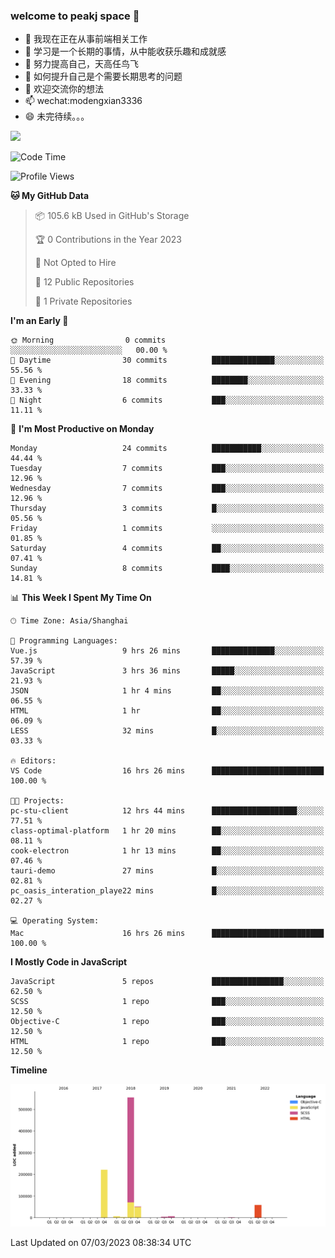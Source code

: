 ### welcome to peakj space 👋



- 🔭 我现在正在从事前端相关工作
- 🌱 学习是一个长期的事情，从中能收获乐趣和成就感
- 👯 努力提高自己，天高任鸟飞
- 🤔 如何提升自己是个需要长期思考的问题
- 💬 欢迎交流你的想法
- 📫 wechat:modengxian3336
- 😄 未完待续。。。

![](https://s2.ax1x.com/2019/06/28/ZKxc4J.jpg)

<!--START_SECTION:waka-->
![Code Time](http://img.shields.io/badge/Code%20Time-2%2C258%20hrs%2039%20mins-blue)

![Profile Views](http://img.shields.io/badge/Profile%20Views-0-blue)

**🐱 My GitHub Data** 

> 📦 105.6 kB Used in GitHub's Storage 
 > 
> 🏆 0 Contributions in the Year 2023
 > 
> 🚫 Not Opted to Hire
 > 
> 📜 12 Public Repositories 
 > 
> 🔑 1 Private Repositories 
 > 
**I'm an Early 🐤** 

```text
🌞 Morning                0 commits           ░░░░░░░░░░░░░░░░░░░░░░░░░   00.00 % 
🌆 Daytime                30 commits          ██████████████░░░░░░░░░░░   55.56 % 
🌃 Evening                18 commits          ████████░░░░░░░░░░░░░░░░░   33.33 % 
🌙 Night                  6 commits           ███░░░░░░░░░░░░░░░░░░░░░░   11.11 % 
```
📅 **I'm Most Productive on Monday** 

```text
Monday                   24 commits          ███████████░░░░░░░░░░░░░░   44.44 % 
Tuesday                  7 commits           ███░░░░░░░░░░░░░░░░░░░░░░   12.96 % 
Wednesday                7 commits           ███░░░░░░░░░░░░░░░░░░░░░░   12.96 % 
Thursday                 3 commits           █░░░░░░░░░░░░░░░░░░░░░░░░   05.56 % 
Friday                   1 commits           ░░░░░░░░░░░░░░░░░░░░░░░░░   01.85 % 
Saturday                 4 commits           ██░░░░░░░░░░░░░░░░░░░░░░░   07.41 % 
Sunday                   8 commits           ████░░░░░░░░░░░░░░░░░░░░░   14.81 % 
```


📊 **This Week I Spent My Time On** 

```text
🕑︎ Time Zone: Asia/Shanghai

💬 Programming Languages: 
Vue.js                   9 hrs 26 mins       ██████████████░░░░░░░░░░░   57.39 % 
JavaScript               3 hrs 36 mins       █████░░░░░░░░░░░░░░░░░░░░   21.93 % 
JSON                     1 hr 4 mins         ██░░░░░░░░░░░░░░░░░░░░░░░   06.55 % 
HTML                     1 hr                ██░░░░░░░░░░░░░░░░░░░░░░░   06.09 % 
LESS                     32 mins             █░░░░░░░░░░░░░░░░░░░░░░░░   03.33 % 

🔥 Editors: 
VS Code                  16 hrs 26 mins      █████████████████████████   100.00 % 

🐱‍💻 Projects: 
pc-stu-client            12 hrs 44 mins      ███████████████████░░░░░░   77.51 % 
class-optimal-platform   1 hr 20 mins        ██░░░░░░░░░░░░░░░░░░░░░░░   08.11 % 
cook-electron            1 hr 13 mins        ██░░░░░░░░░░░░░░░░░░░░░░░   07.46 % 
tauri-demo               27 mins             █░░░░░░░░░░░░░░░░░░░░░░░░   02.81 % 
pc_oasis_interation_playe22 mins             █░░░░░░░░░░░░░░░░░░░░░░░░   02.27 % 

💻 Operating System: 
Mac                      16 hrs 26 mins      █████████████████████████   100.00 % 
```

**I Mostly Code in JavaScript** 

```text
JavaScript               5 repos             ████████████████░░░░░░░░░   62.50 % 
SCSS                     1 repo              ███░░░░░░░░░░░░░░░░░░░░░░   12.50 % 
Objective-C              1 repo              ███░░░░░░░░░░░░░░░░░░░░░░   12.50 % 
HTML                     1 repo              ███░░░░░░░░░░░░░░░░░░░░░░   12.50 % 
```



**Timeline**

![Lines of Code chart](https://raw.githubusercontent.com/PeakJ/PeakJ/master/assets/bar_graph.png)


 Last Updated on 07/03/2023 08:38:34 UTC
<!--END_SECTION:waka-->
